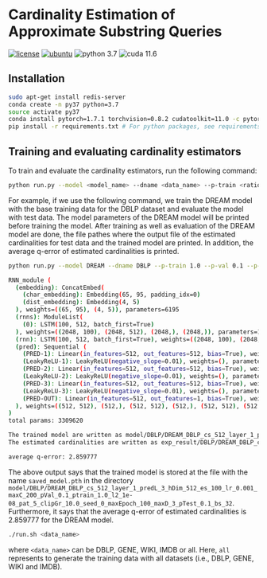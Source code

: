 # Cardinality Estimation of Approximate Substring Queries

[![license](https://img.shields.io/github/license/sykwon/teddy-dream?color=brightgreen)](https://github.com/sykwon/teddy-dream/blob/master/LICENSE)
[![ubuntu](https://img.shields.io/badge/ubuntu-v18.04-orange)](https://wiki.ubuntu.com/Releases)
![python 3.7](https://img.shields.io/badge/python-v3.7-blue)
![cuda 11.6](https://img.shields.io/badge/cuda-v11.6-blue)

## Installation

```bash
sudo apt-get install redis-server
conda create -n py37 python=3.7
source activate py37
conda install pytorch=1.7.1 torchvision=0.8.2 cudatoolkit=11.0 -c pytorch -c nvidia
pip install -r requirements.txt # For python packages, see requirements.txt
```

## Training and evaluating cardinality estimators

To train and evaluate the cardinality estimators, run the following command:

```bash
python run.py --model <model_name> --dname <data_name> --p-train <ratio_training> --p-val <ratio_validation> --p-test <ratio_test> --seed <seed> --l2 <l2_regularization> --lr <learning_rate> --layer <number_encoder_layers> --pred-layer <number_decoder_layers> --cs <model_scale> --max-epoch <max_epoch> --patience <patience> --max-d <delta_M> --max-char <max_char> --bs <batch_size> --h-dim 512 --es <embedding_size> --clip-gr <gradient_clipping> 
```

For example, if we use the following command, we train the DREAM model with the base training data for the DBLP dataset and evaluate the model with test data.
The model parameters of the DREAM model will be printed before training the model.
After training as well as evaluation of the DREAM model are done, the file pathes where the output file of the estimated cardinalities for test data and the trained model are printed.
In addition, the average q-error of estimated cardinalities is printed.

```bash
python run.py --model DREAM --dname DBLP --p-train 1.0 --p-val 0.1 --p-test 0.1 --seed 0 --l2 0.00000001 --lr 0.001 --layer 1 --pred-layer 3 --cs 512 --max-epoch 100 --patience 5 --max-d 3 --max-char 200 --bs 32 --h-dim 512 --es 100 --clip-gr 10.0

RNN_module (
  (embedding): ConcatEmbed(
    (char_embedding): Embedding(65, 95, padding_idx=0)
    (dist_embedding): Embedding(4, 5)
  ), weights=((65, 95), (4, 5)), parameters=6195
  (rnns): ModuleList(
    (0): LSTM(100, 512, batch_first=True)
  ), weights=((2048, 100), (2048, 512), (2048,), (2048,)), parameters=1257472
  (rnn): LSTM(100, 512, batch_first=True), weights=((2048, 100), (2048, 512), (2048,), (2048,)), parameters=1257472
  (pred): Sequential (
    (PRED-1): Linear(in_features=512, out_features=512, bias=True), weights=((512, 512), (512,)), parameters=262656
    (LeakyReLU-1): LeakyReLU(negative_slope=0.01), weights=(), parameters=0
    (PRED-2): Linear(in_features=512, out_features=512, bias=True), weights=((512, 512), (512,)), parameters=262656
    (LeakyReLU-2): LeakyReLU(negative_slope=0.01), weights=(), parameters=0
    (PRED-3): Linear(in_features=512, out_features=512, bias=True), weights=((512, 512), (512,)), parameters=262656
    (LeakyReLU-3): LeakyReLU(negative_slope=0.01), weights=(), parameters=0
    (PRED-OUT): Linear(in_features=512, out_features=1, bias=True), weights=((1, 512), (1,)), parameters=513
  ), weights=((512, 512), (512,), (512, 512), (512,), (512, 512), (512,), (1, 512), (1,)), parameters=788481
)
total params: 3309620

The trained model are written as model/DBLP/DREAM_DBLP_cs_512_layer_1_predL_3_hDim_512_es_100_lr_0.001_maxC_200_pVal_0.1_ptrain_1.0_l2_1e-08_pat_5_clipGr_10.0_seed_0_maxEpoch_100_maxD_3_pTest_0.1_bs_32/saved_model.pth 
The estimated cardinalities are written as exp_result/DBLP/DREAM_DBLP_cs_512_layer_1_predL_3_hDim_512_es_100_lr_0.001_maxC_200_pVal_0.1_ptrain_1.0_l2_1e-08_pat_5_clipGr_10.0_seed_0_maxEpoch_100_maxD_3_pTest_0.1_bs_32/analysis_lat_gpu.csv

average q-error: 2.859777
```

The above output says that the trained model is stored at the file with the name ```saved_model.pth``` in the directory ```model/DBLP/DREAM_DBLP_cs_512_layer_1_predL_3_hDim_512_es_100_lr_0.001_maxC_200_pVal_0.1_ptrain_1.0_l2_1e-08_pat_5_clipGr_10.0_seed_0_maxEpoch_100_maxD_3_pTest_0.1_bs_32```.
Furthermore, it says that the average q-error of estimated cardinalities is 2.859777 for the DREAM model.

```bash
./run.sh <data_name>
```

where ```<data_name>``` can be DBLP, GENE, WIKI, IMDB or all. Here, ```all``` represents to generate the training data with all datasets (i.e., DBLP, GENE, WIKI and IMDB).
